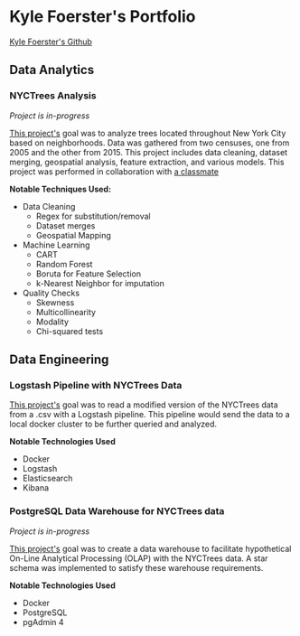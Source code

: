 # Kyle Foerster's Portfolio

[Kyle Foerster's Github](https://github.com/kbfoerster)

## Data Analytics

### NYCTrees Analysis
*Project is in-progress*

[This project's](https://github.com/kbfoerster/nyctrees) goal was to analyze trees located throughout New York City based on neighborhoods. Data was gathered from two censuses, one from 2005 and the other from 2015. This project includes data cleaning, dataset merging, geospatial analysis, feature extraction, and various models. This project was performed in collaboration with [a classmate](https://github.com/ElizabethSeidle)

**Notable Techniques Used:**
* Data Cleaning
   * Regex for substitution/removal
   * Dataset merges
   * Geospatial Mapping
* Machine Learning
   * CART
   * Random Forest
   * Boruta for Feature Selection
   * k-Nearest Neighbor for imputation
* Quality Checks
   * Skewness
   * Multicollinearity
   * Modality
   * Chi-squared tests

## Data Engineering

### Logstash Pipeline with NYCTrees Data

[This project's](https://github.com/kbfoerster/logstash_nyctrees) goal was to read a modified version of the NYCTrees data from a .csv with a Logstash pipeline. This pipeline would send the data to a local docker cluster to be further queried and analyzed. 

**Notable Technologies Used**
* Docker
* Logstash
* Elasticsearch
* Kibana

### PostgreSQL Data Warehouse for NYCTrees data
*Project is in-progress*

[This project's](https://github.com/kbfoerster/postgres_nyctrees) goal was to create a data warehouse to facilitate hypothetical On-Line Analytical Processing (OLAP) with the NYCTrees data. A star schema was implemented to satisfy these warehouse requirements.

**Notable Technologies Used**
* Docker
* PostgreSQL
* pgAdmin 4
